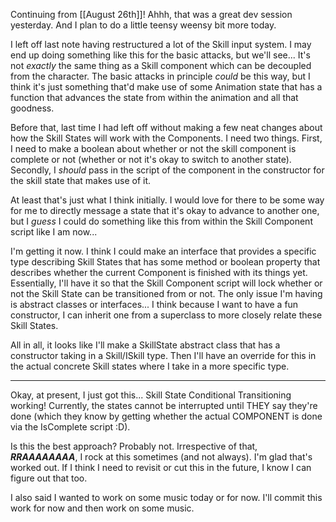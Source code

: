 Continuing from [[August 26th]]! Ahhh, that was a great dev session yesterday. And I plan to do a little teensy weensy bit more today.

I left off last note having restructured a lot of the Skill input system. I may end up doing something like this for the basic attacks, but we'll see... It's not *exactly* the same thing as a Skill component which can be decoupled from the character. The basic attacks in principle *could* be this way, but I think it's just something that'd make use of some Animation state that has a function that advances the state from within the animation and all that goodness.

Before that, last time I had left off without making a few neat changes about how the Skill States will work with the Components. I need two things.
	First, I need to make a boolean about whether or not the skill component is complete or not (whether or not it's okay to switch to another state).
	Secondly, I *should* pass in the script of the component in the constructor for the skill state that makes use of it.

At least that's just what I think initially. I would love for there to be some way for me to directly message a state that it's okay to advance to another one, but I *guess* I could do something like this from within the Skill Component script like I am now...

I'm getting it now. I think I could make an interface that provides a specific type describing Skill States that has some method or boolean property that describes whether the current Component is finished with its things yet. Essentially, I'll have it so that the Skill Component script will lock whether or not the Skill State can be transitioned from or not.
The only issue I'm having is abstract classes or interfaces... I think because I want to have a fun constructor, I can inherit one from a superclass to more closely relate these Skill States.

All in all, it looks like I'll make a SkillState abstract class that has a constructor taking in a Skill/ISkill type. Then I'll have an override for this in the actual concrete Skill states where I take in a more specific type.

---

Okay, at present, I just got this... Skill State Conditional Transitioning working! Currently, the states cannot be interrupted until THEY say they're done (which they know by getting whether the actual COMPONENT is done via the IsComplete script :D).

Is this the best approach? Probably not. Irrespective of that, ***RRAAAAAAAA***, I rock at this sometimes (and not always). I'm glad that's worked out. If I think I need to revisit or cut this in the future, I know I can figure out that too.

I also said I wanted to work on some music today or for now. I'll commit this work for now and then work on some music.